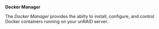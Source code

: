 **Docker Manager**

The *Docker Manager* provides the abilty to install, configure, and
control Docker containers running on your unRAID server.
